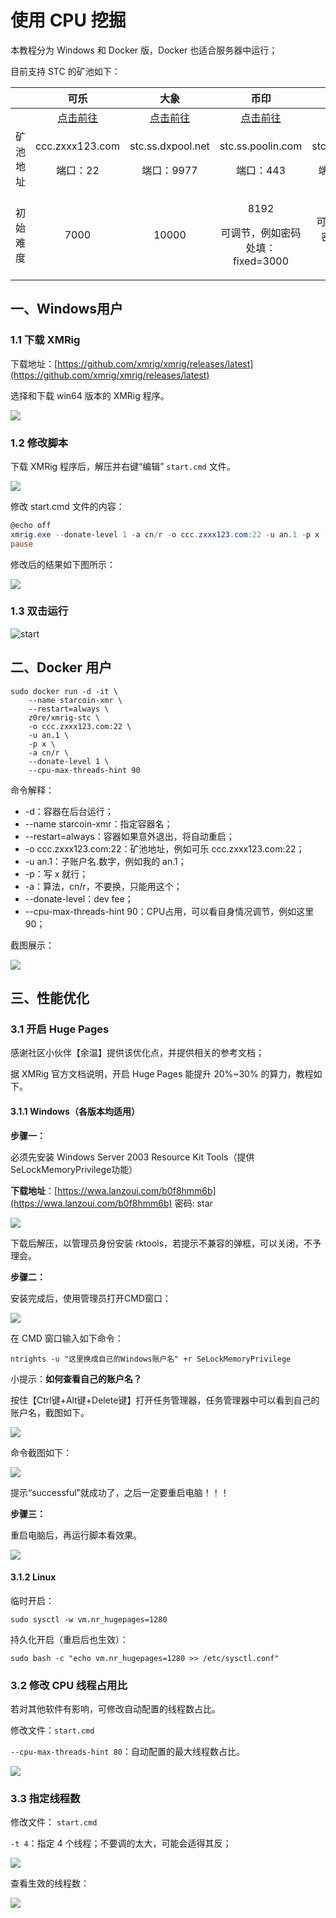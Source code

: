 # 使用 CPU 挖掘

本教程分为 Windows 和 Docker 版，Docker 也适合服务器中运行；

目前支持 STC 的矿池如下：

|      |                 可乐                 |                             大象                             |                    币印                   |                       ViaBTC                       |
| :--: | :--------------------------------: | :--------------------------------------------------------: | :-------------------------------------: | :------------------------------------------------: |
|      |    [点击前往](https://www.bixin.im)    | [点击前往](https://www.dxpool.com/register/phone?refer=542717) |      [点击前往](https://www.poolin.com)     | [点击前往](https://www.viabtc.com/signup?refer=693440) |
| 矿池地址 | <p>ccc.zxxx123.com</p><p>端口：22</p> |           <p>stc.ss.dxpool.net</p><p>端口：9977</p>           |  <p>stc.ss.poolin.com</p><p>端口：443</p>  |         <p>stc.viabtc.com</p><p>端口：3005</p>        |
| 初始难度 |                7000                |                            10000                           | <p>8192</p><p>可调节，例如密码处填：fixed=3000</p> |                  可调节，例如密码处填：d=3000                 |

## 一、Windows用户 <a href="#zalot" id="zalot"></a>

### 1.1 下载 XMRig <a href="#bwkcd" id="bwkcd"></a>

下载地址：[https://github.com/xmrig/xmrig/releases/latest](https://github.com/xmrig/xmrig/releases/latest)

选择和下载 win64 版本的 XMRig 程序。

![](<../.gitbook/assets/image (5).png>)

### 1.2 修改脚本 <a href="#otcrt" id="otcrt"></a>

下载 XMRig 程序后，解压并右键“编辑” `start.cmd` 文件。

![](<../.gitbook/assets/image (30).png>)

修改 start.cmd 文件的内容：

```powershell
@echo off
xmrig.exe --donate-level 1 -a cn/r -o ccc.zxxx123.com:22 -u an.1 -p x -k --user-agent Ibctminer/1.0.0
pause
```

修改后的结果如下图所示：

![](<../.gitbook/assets/image (21).png>)

### 1.3 双击运行 <a href="#l7yut" id="l7yut"></a>

![start](<../.gitbook/assets/image (3) (2).png>)

## 二、Docker 用户 <a href="#bucys" id="bucys"></a>

```
sudo docker run -d -it \
    --name starcoin-xmr \
    --restart=always \
    z0re/xmrig-stc \
    -o ccc.zxxx123.com:22 \
    -u an.1 \
    -p x \
    -a cn/r \
    --donate-level 1 \
    --cpu-max-threads-hint 90
```

命令解释：

* \-d：容器在后台运行；
* \--name starcoin-xmr：指定容器名；
* \--restart=always：容器如果意外退出，将自动重启；
* \-o ccc.zxxx123.com:22：矿池地址，例如可乐 ccc.zxxx123.com:22；
* \-u an.1：子账户名.数字，例如我的 an.1；
* \-p：写 x 就行；
* \-a：算法，cn/r，不要换，只能用这个；
* \--donate-level：dev fee；
* \--cpu-max-threads-hint 90：CPU占用，可以看自身情况调节，例如这里 90；

截图展示：

![](<../.gitbook/assets/image (4) (6).png>)

## 三、性能优化 <a href="#z3hen" id="z3hen"></a>

### 3.1 开启 Huge Pages <a href="#xfrdy" id="xfrdy"></a>

感谢社区小伙伴【余温】提供该优化点，并提供相关的参考文档；

据 XMRig 官方文档说明，开启 Huge Pages 能提升 20%\~30% 的算力，教程如下。

#### 3.1.1 Windows（各版本均适用） <a href="#cc8ff" id="cc8ff"></a>

**步骤一：**

必须先安装 Windows Server 2003 Resource Kit Tools（提供SeLockMemoryPrivilege功能）

**下载地址**：[https://wwa.lanzoui.com/b0f8hmm6b](https://wwa.lanzoui.com/b0f8hmm6b) 密码: star

![](<../.gitbook/assets/image (5) (6).png>)

下载后解压，以管理员身份安装 rktools，若提示不兼容的弹框，可以关闭，不予理会。

**步骤二：**

安装完成后，使用管理员打开CMD窗口：

![](<../.gitbook/assets/image (6) (2).png>)

在 CMD 窗口输入如下命令：

```
ntrights -u "这里换成自己的Windows账户名" +r SeLockMemoryPrivilege
```

小提示：**如何查看自己的账户名？**

按住【Ctrl键+Alt键+Delete键】打开任务管理器，任务管理器中可以看到自己的账户名，截图如下。

![](<../.gitbook/assets/image (7) (3).png>)

命令截图如下：

![](<../.gitbook/assets/image (8).png>)

提示“successful”就成功了，之后一定要重启电脑！！！

**步骤三：**

重启电脑后，再运行脚本看效果。

![](<../.gitbook/assets/image (9) (2).png>)

#### 3.1.2 Linux <a href="#nblgs" id="nblgs"></a>

临时开启：

```
sudo sysctl -w vm.nr_hugepages=1280
```

持久化开启（重启后也生效）：

```
sudo bash -c "echo vm.nr_hugepages=1280 >> /etc/sysctl.conf"
```

### 3.2 修改 CPU 线程占用比 <a href="#ph7bf" id="ph7bf"></a>

若对其他软件有影响，可修改自动配置的线程数占比。

修改文件：`start.cmd`

`--cpu-max-threads-hint 80`：自动配置的最大线程数占比。

![](<../.gitbook/assets/image (4).png>)

### 3.3 指定线程数 <a href="#vjrvf" id="vjrvf"></a>

修改文件： `start.cmd`

`-t 4`：指定 4 个线程；不要调的太大，可能会适得其反；

![](<../.gitbook/assets/image (20).png>)

查看生效的线程数：

![](<../.gitbook/assets/image (12) (1).png>)
